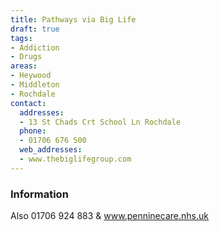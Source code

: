 ```yaml
---
title: Pathways via Big Life
draft: true
tags:
- Addiction
- Drugs
areas:
- Heywood
- Middleton
- Rochdale
contact:
  addresses:
  - 13 St Chads Crt School Ln Rochdale
  phone:
  - 01706 676 500
  web_addresses:
  - www.thebiglifegroup.com
---
```


### Information
Also 01706 924 883  &  www.penninecare.nhs.uk

